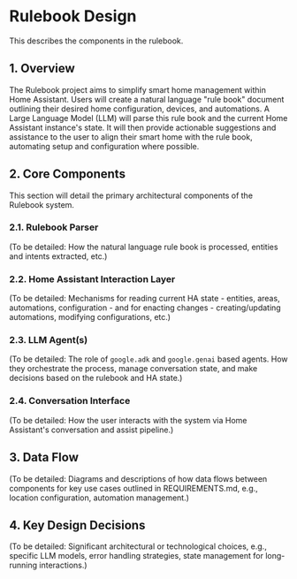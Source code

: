 <!-- filepath: /workspaces/home-assistant-rulebook/docs/DESIGN.md -->
# Rulebook Design

This describes the components in the rulebook.

## 1. Overview

The Rulebook project aims to simplify smart home management within Home Assistant. Users will create a natural language "rule book" document outlining their desired home configuration, devices, and automations. A Large Language Model (LLM) will parse this rule book and the current Home Assistant instance's state. It will then provide actionable suggestions and assistance to the user to align their smart home with the rule book, automating setup and configuration where possible.

## 2. Core Components

This section will detail the primary architectural components of the Rulebook system.

### 2.1. Rulebook Parser
(To be detailed: How the natural language rule book is processed, entities and intents extracted, etc.)

### 2.2. Home Assistant Interaction Layer
(To be detailed: Mechanisms for reading current HA state - entities, areas, automations, configuration - and for enacting changes - creating/updating automations, modifying configurations, etc.)

### 2.3. LLM Agent(s)
(To be detailed: The role of `google.adk` and `google.genai` based agents. How they orchestrate the process, manage conversation state, and make decisions based on the rulebook and HA state.)

### 2.4. Conversation Interface
(To be detailed: How the user interacts with the system via Home Assistant's conversation and assist pipeline.)

## 3. Data Flow
(To be detailed: Diagrams and descriptions of how data flows between components for key use cases outlined in REQUIREMENTS.md, e.g., location configuration, automation management.)

## 4. Key Design Decisions
(To be detailed: Significant architectural or technological choices, e.g., specific LLM models, error handling strategies, state management for long-running interactions.)
